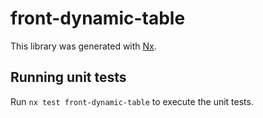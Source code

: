 # front-dynamic-table

This library was generated with [Nx](https://nx.dev).

## Running unit tests

Run `nx test front-dynamic-table` to execute the unit tests.
